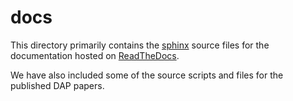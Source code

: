 
# docs

This directory primarily contains the
[sphinx](http://www.sphinx-doc.org/en/master/) source files for the
documentation hosted on [ReadTheDocs](https://readthedocs.org/).

We have also included some of the source scripts and files for the
published DAP papers.

